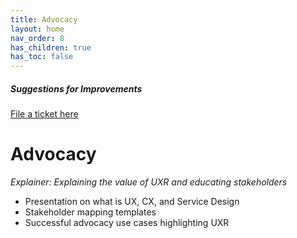 ```yaml
---
title: Advocacy
layout: home
nav_order: 8
has_children: true
has_toc: false
---
```


##### Suggestions for Improvements
[File a ticket here](https://github.com/cfpb/Interagency-Research-Ops/issues/new/choose)

# Advocacy 
_Explainer: Explaining the value of UXR and educating stakeholders_
* Presentation on what is UX, CX, and Service Design 
* Stakeholder mapping templates 
* Successful advocacy use cases highlighting UXR

